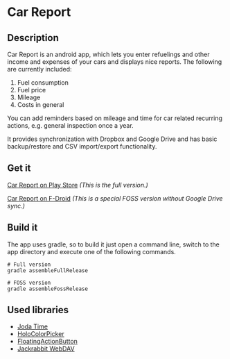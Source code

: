 # Car Report

## Description

Car Report is an android app, which lets you enter refuelings and other income and expenses of your
cars and displays nice reports. The following are currently included:

1. Fuel consumption
1. Fuel price
1. Mileage
1. Costs in general

You can add reminders based on mileage and time for car related recurring actions, e.g. general
inspection once a year.

It provides synchronization with Dropbox and Google Drive and has basic backup/restore and CSV
import/export functionality.

## Get it

[Car Report on Play Store](https://play.google.com/store/apps/details?id=me.kuehle.carreport)
*(This is the full version.)*

[Car Report on F-Droid](https://f-droid.org/repository/browse/?fdid=me.kuehle.carreport)
*(This is a special FOSS version without Google Drive sync.)*

## Build it

The app uses gradle, so to build it just open a command line, switch to the app directory and
execute one of the following commands.

```
# Full version
gradle assembleFullRelease

# FOSS version
gradle assembleFossRelease
```


## Used libraries

* [Joda Time](http://joda-time.sourceforge.net)
* [HoloColorPicker](https://github.com/LarsWerkman/HoloColorPicker)
* [FloatingActionButton](https://github.com/makovkastar/FloatingActionButton)
* [Jackrabbit WebDAV](http://jackrabbit.apache.org)